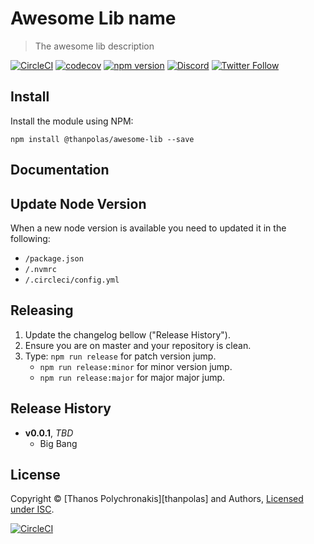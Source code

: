 # Awesome Lib name

> The awesome lib description

[![CircleCI](https://circleci.com/gh/thanpolas/[...].svg?style=svg)](https://circleci.com/gh/thanpolas/[...])
[![codecov](https://codecov.io/gh/thanpolas/[...]/branch/develop/graph/badge.svg)](https://codecov.io/gh/thanpolas/[...])
[![npm version](https://badge.fury.io/js/[...].svg)](https://badge.fury.io/js/[...])
[![Discord](https://img.shields.io/discord/847075821276758096)](https://discord.gg/GkyEqzJWEY)
[![Twitter Follow](https://img.shields.io/twitter/follow/thanpolas.svg?label=thanpolas&style=social)](https://twitter.com/thanpolas)

## Install

Install the module using NPM:

```
npm install @thanpolas/awesome-lib --save
```

## Documentation


## Update Node Version

When a new node version is available you need to updated it in the following:

-   `/package.json`
-   `/.nvmrc`
-   `/.circleci/config.yml`

## Releasing

1. Update the changelog bellow ("Release History").
1. Ensure you are on master and your repository is clean.
1. Type: `npm run release` for patch version jump.
    - `npm run release:minor` for minor version jump.
    - `npm run release:major` for major major jump.

## Release History

- **v0.0.1**, *TBD*
    - Big Bang

## License

Copyright © [Thanos Polychronakis][thanpolas] and Authors, [Licensed under ISC](/LICENSE).

[![CircleCI](https://circleci.com/gh/thanpolas/awesomelib/tree/main.svg?style=svg)](https://circleci.com/gh/thanpolas/awesomelib/tree/main)
